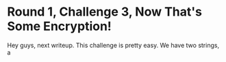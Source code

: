# Round 1, Challenge 3, Now That's Some Encryption!

Hey guys, next writeup. This challenge is pretty easy. We have two strings, a 
